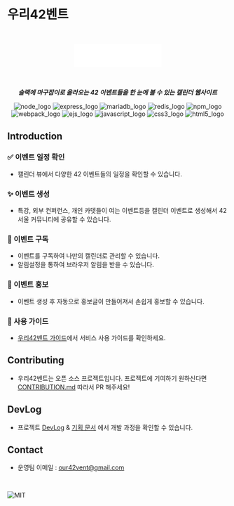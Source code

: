 # 우리42벤트

<br>

<p align='center'>
<img src='https://raw.githubusercontent.com/innovationacademy-kr/our42vent/31b47343ee2021cfc653ba9d7adaf4919b072416/public/assets/images/our42vent_logo_white.svg' alt='our42vent_logo_white' width='200' height='' style='background:#13171d'/>
</p>

<br>
<p align='center'>
  <b><em>
    슬랙에 마구잡이로 올라오는 42 이벤트들을 한 눈에 볼 수 있는 캘린더 웹사이트 
    </em>
  </b>
</p>

<p align='center'>

<img src='https://img.shields.io/badge/node.js-000000.svg?&style=for-the-badge&logo=node.js' alt='node_logo' >
<img src='https://img.shields.io/badge/express-000000.svg?&style=for-the-badge&logo=express' alt='express_logo' >
<img src='https://img.shields.io/badge/mariadb-000000.svg?&style=for-the-badge&logo=mariadb' alt='mariadb_logo' >
<img src='https://img.shields.io/badge/redis-000000.svg?&style=for-the-badge&logo=redis' alt='redis_logo' >
<img src='https://img.shields.io/badge/npm-000000.svg?&style=for-the-badge&logo=npm' alt='npm_logo' >
<br>
<img src='https://img.shields.io/badge/webpack-000000.svg?&style=for-the-badge&logo=webpack' alt='webpack_logo' >
<img src='https://img.shields.io/badge/ejs-000000.svg?&style=for-the-badge&logo=ejs' alt='ejs_logo' >
<img src='https://img.shields.io/badge/javascript-000000.svg?&style=for-the-badge&logo=javascript' alt='javascript_logo' >
<img src='https://img.shields.io/badge/css3-000000.svg?&style=for-the-badge&logo=css3' alt='css3_logo' >
<img src='https://img.shields.io/badge/html5-000000.svg?&style=for-the-badge&logo=html5' alt='html5_logo' >

</p>
 
## Introduction

### ✅ 이벤트 일정 확인

- 캘린더 뷰에서 다양한 42 이벤트들의 일정을 확인할 수 있습니다.

### ✨ 이벤트 생성

- 특강, 외부 컨퍼런스, 개인 카뎃들이 여는 이벤트등을 캘린더 이벤트로 생성해서 42 서울 커뮤니티에 공유할 수 있습니다.

### 🔔 이벤트 구독

- 이벤트를 구독하여 나만의 캘린더로 관리할 수 있습니다.
- 알림설정을 통하여 브라우저 알림을 받을 수 있습니다.

### 📣 이벤트 홍보

- 이벤트 생성 후 자동으로 홍보글이 만들어져서 손쉽게 홍보할 수 있습니다.

### 🧭 사용 가이드
- [우리42벤트 가이드](https://teal-grill-819.notion.site/42-e71f7d1e8fc24f90b3ca079b3affc837)에서 서비스 사용 가이드를 확인하세요.

## Contributing

- 우리42벤트는 오픈 소스 프로젝트입니다. 프로젝트에 기여하기 원하신다면 [CONTRIBUTION.md](/CONTRIBUTION.md) 따라서 PR 해주세요!

## DevLog

- 프로젝트 [DevLog](https://teal-grill-819.notion.site/42-DevLog-88791cfa191b42c9a4bc46103bfede46) & [기획 문서](https://teal-grill-819.notion.site/42-cd34716bc09d4670857cceb5f040a87a) 에서 개발 과정을 확인할 수 있습니다.

## Contact

- 운영팀 이메일 : [our42vent@gmail.com](mailto:our42vent@gmail.com)

<br>

![MIT](https://img.shields.io/badge/MIT_LICENSE-000000.svg?&style=for-the-badge&logo=MIT)
